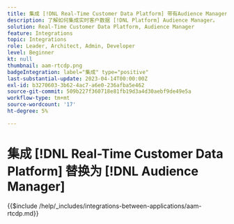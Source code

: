 ```yaml
---
title: 集成 [!DNL Real-Time Customer Data Platform] 带有Audience Manager
description: 了解如何集成实时客户数据 [!DNL Platform] Audience Manager。
solution: Real-Time Customer Data Platform, Audience Manager
feature: Integrations
topic: Integrations
role: Leader, Architect, Admin, Developer
level: Beginner
kt: null
thumbnail: aam-rtcdp.png
badgeIntegration: label="集成" type="positive"
last-substantial-update: 2023-04-14T00:00:00Z
exl-id: b3270603-3b62-4ac7-a6e0-236afba5e462
source-git-commit: 509b227f360718e81fb19d3a4d30aebf9de49e5a
workflow-type: tm+mt
source-wordcount: '17'
ht-degree: 5%

---
```


# 集成 [!DNL Real-Time Customer Data Platform] 替换为 [!DNL Audience Manager]

{{$include /help/_includes/integrations-between-applications/aam-rtcdp.md}}
